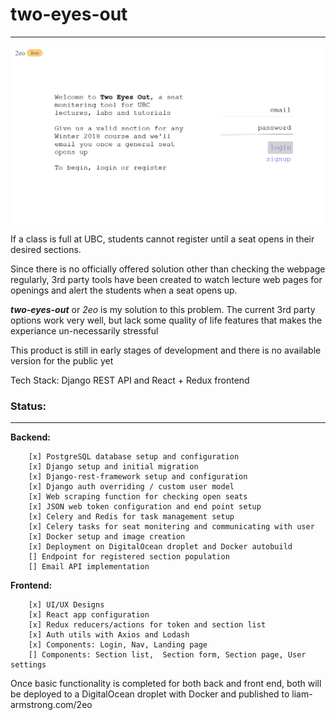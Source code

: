 # two-eyes-out
___
![Homepage Image](designs/landing.png?raw=true "Landing Page")

If a class is full at UBC, students cannot register until a seat opens in their desired sections. 

Since there is no officially offered solution other than checking the webpage regularly, 3rd party tools have been created to watch lecture web pages for openings and alert the students when a seat opens up.

*__two-eyes-out__* or _2eo_ is my solution to this problem. The current 3rd party options work very well, but lack some quality of life features that makes the experiance un-necessarily stressful

This product is still in early stages of development and there is no available version for the public yet

Tech Stack: Django REST API and React + Redux frontend


### Status:
___
**Backend:** 
```
    [x] PostgreSQL database setup and configuration
    [x] Django setup and initial migration
    [x] Django-rest-framework setup and configuration
    [x] Django auth overriding / custom user model
    [x] Web scraping function for checking open seats
    [x] JSON web token configuration and end point setup
    [x] Celery and Redis for task management setup
    [x] Celery tasks for seat monitering and communicating with user
    [x] Docker setup and image creation
    [x] Deployment on DigitalOcean droplet and Docker autobuild
    [] Endpoint for registered section population
    [] Email API implementation
```
**Frontend:**
```
    [x] UI/UX Designs
    [x] React app configuration
    [x] Redux reducers/actions for token and section list
    [x] Auth utils with Axios and Lodash
    [x] Components: Login, Nav, Landing page
    [] Components: Section list,  Section form, Section page, User settings
```

Once basic functionality is completed for both back and front end, both will be deployed to a DigitalOcean droplet with Docker and published to liam-armstrong.com/2eo

